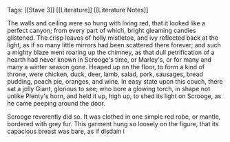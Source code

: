 Tags: [[Stave 3]] [[Literature]] [[Literature Notes]]

The walls and ceiling were so hung with living red, that it looked like a perfect canyon; from every part of which, bright gleaming candies glistened. The crisp leaves of holly mistletoe, and ivy reflected back at the light, as if so many little mirrors had been scattered there forever; and such a mighty blaze went roaring up the chimney, as that dull petrification of a hearth had never known in Scrooge's time, or Marley's, or for many and many a winter season gone. Heaped up on the floor, to form a kind of throne, were chicken, duck, deer, lamb, salad, pork, sausages, bread pudding, peach pie, oranges, and wine. In easy state upon this couch, there sat a jolly Giant, glorious to see; who bore a glowing torch, in shape not unlike Plenty's horn, and held it up, high up, to shed its light on Scrooge, as he came peeping around the door. 

Scrooge reverently did so. It was clothed in one simple red robe, or mantle, bordered with grey fur. This garment hung so loosely on the figure, that its capacious breast was bare, as if disdain i